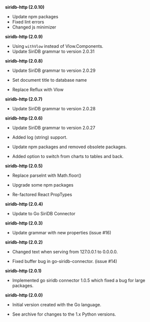 **siridb-http (2.0.10)**

  * Update npm packages
  * Fixed lint errors
  * Changed js minimizer

**siridb-http (2.0.9)**

  * Using `withVlow` instead of Vlow.Components.
  * Update SiriDB grammar to version 2.0.31

**siridb-http (2.0.8)**

  * Update SiriDB grammar to version 2.0.29

  * Set document title to database name

  * Replace Reflux with Vlow

**siridb-http (2.0.7)**

  * Update SiriDB grammar to version 2.0.28

**siridb-http (2.0.6)**

  * Update SiriDB grammar to version 2.0.27

  * Added log (string) support.

  * Update npm packages and removed obsolete packages.

  * Added option to switch from charts to tables and back.

**siridb-http (2.0.5)**

  * Replace parseInt with Math.floor()

  * Upgrade some npm packages

  * Re-factored React PropTypes

**siridb-http (2.0.4)**

  * Update to Go SiriDB Connector

**siridb-http (2.0.3)**

  * Update grammar with new properties (issue #16)

**siridb-http (2.0.2)**

  * Changed text when serving from 127.0.0.1 to 0.0.0.0.

  * Fixed buffer bug in go-siridb-connector. (issue #14)

**siridb-http (2.0.1)**

  * Implemented go siridb connector 1.0.5 which fixed a bug for large packages.

**siridb-http (2.0.0)**

  * Initial version created with the Go language.

  * See archive for changes to the 1.x Python versions.

